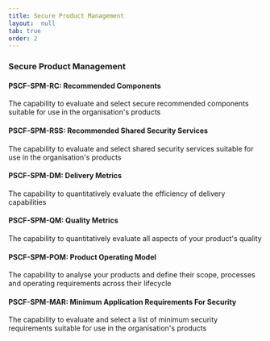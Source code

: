 ```yaml
---
title: Secure Product Management
layout:  null
tab: true
order: 2
---
```


### Secure Product Management

#### PSCF-SPM-RC: Recommended Components	
The capability to evaluate and select secure recommended components suitable for use in the organisation's products

#### PSCF-SPM-RSS: Recommended Shared Security Services	
The capability to evaluate and select shared security services suitable for use in the organisation's products

#### PSCF-SPM-DM: Delivery Metrics	
The capability to quantitatively evaluate the efficiency of delivery capabilities

#### PSCF-SPM-QM: Quality Metrics	
The capability to quantitatively evaluate all aspects of your product's quality

#### PSCF-SPM-POM: Product Operating Model	
The capability to analyse your products and define their scope, processes and operating requirements across their lifecycle

#### PSCF-SPM-MAR: Minimum Application Requirements For Security	
The capability to evaluate and select a list of minimum security requirements suitable for use in the organisation's products
